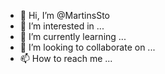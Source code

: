- 👋 Hi, I’m @MartinsSto
- 👀 I’m interested in ...
- 🌱 I’m currently learning ...
- 💞️ I’m looking to collaborate on ...
- 📫 How to reach me ...

<!---
MartinsSto/MartinsSto is a ✨ special ✨ repository because its `README.md` (this file) appears on your GitHub profile.
You can click the Preview link to take a look at your changes.
--->
